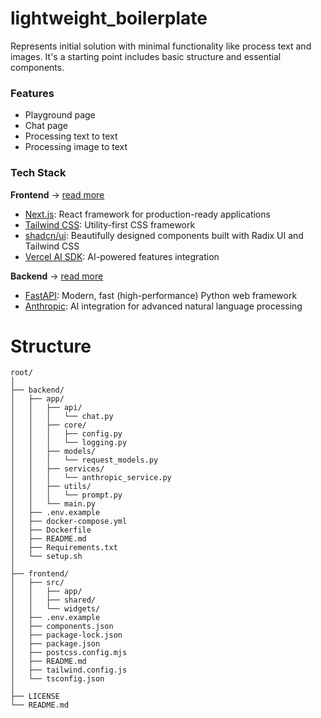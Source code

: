 # lightweight_boilerplate
Represents initial solution with minimal functionality like process text and images.
It's a starting point includes basic structure and essential components.

### Features
- Playground page
- Chat page
- Processing text to text
- Processing image to text

### Tech Stack

<b>Frontend</b>
-> [read more](frontend/README.md)

- [Next.js](https://nextjs.org/docs):                           React framework for production-ready applications
- [Tailwind CSS](https://tailwindcss.com/docs/installation):    Utility-first CSS framework
- [shadcn/ui](https://ui.shadcn.com/docs):                      Beautifully designed components built with Radix UI and Tailwind CSS
- [Vercel AI SDK](https://sdk.vercel.ai/docs/introduction):     AI-powered features integration

<b>Backend</b>
-> [read more](backend/README.md)

- [FastAPI](https://fastapi.tiangolo.com/):         Modern, fast (high-performance) Python web framework
- [Anthropic](https://docs.anthropic.com/en/home):       AI integration for advanced natural language processing

# Structure
```
root/
│
├── backend/
│   ├── app/
│   │   ├── api/
│   │   │   └── chat.py
│   │   ├── core/
│   │   │   ├── config.py 
│   │   │   └── logging.py
│   │   ├── models/
│   │   │   └── request_models.py
│   │   ├── services/
│   │   │   └── anthropic_service.py
│   │   ├── utils/
│   │   │   └── prompt.py
│   │   └── main.py
│   ├── .env.example
│   ├── docker-compose.yml
│   ├── Dockerfile
│   ├── README.md
│   ├── Requirements.txt
│   └── setup.sh
│
├── frontend/
│   ├── src/
│   │   ├── app/
│   │   ├── shared/
│   │   └── widgets/
│   ├── .env.example
│   ├── components.json
│   ├── package-lock.json
│   ├── package.json
│   ├── postcss.config.mjs
│   ├── README.md
│   ├── tailwind.config.js
│   └── tsconfig.json
│
├── LICENSE
└── README.md
```
